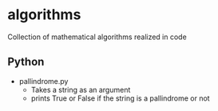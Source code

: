 # algorithms
Collection of mathematical algorithms realized in code


## Python
- pallindrome.py
  - Takes a string as an argument
  - prints True or False if the string is a pallindrome or not

